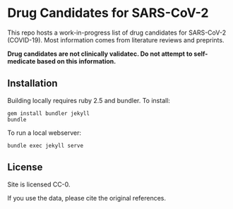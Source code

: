 # Drug Candidates for SARS-CoV-2

This repo hosts a work-in-progress list of drug candidates for SARS-CoV-2
(COVID-19). Most information comes from literature reviews and preprints.

**Drug candidates are not clinically validatec. Do not attempt to
self-medicate based on this information.**

## Installation

Building locally requires ruby 2.5 and bundler. To install:

```
gem install bundler jekyll
bundle
```

To run a local webserver:

```
bundle exec jekyll serve
```

## License

Site is licensed CC-0.

If you use the data, please cite the original references.